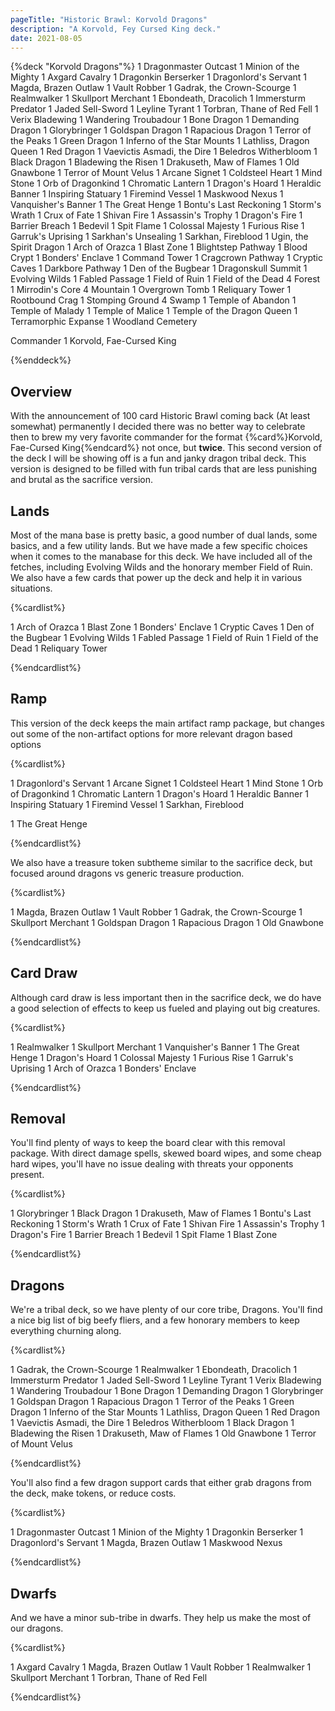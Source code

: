 ```yaml
---
pageTitle: "Historic Brawl: Korvold Dragons"
description: "A Korvold, Fey Cursed King deck."
date: 2021-08-05
---
```


{%deck "Korvold Dragons"%}
1 Dragonmaster Outcast
1 Minion of the Mighty
1 Axgard Cavalry
1 Dragonkin Berserker
1 Dragonlord's Servant
1 Magda, Brazen Outlaw
1 Vault Robber
1 Gadrak, the Crown-Scourge
1 Realmwalker
1 Skullport Merchant
1 Ebondeath, Dracolich
1 Immersturm Predator
1 Jaded Sell-Sword
1 Leyline Tyrant
1 Torbran, Thane of Red Fell
1 Verix Bladewing
1 Wandering Troubadour
1 Bone Dragon
1 Demanding Dragon
1 Glorybringer
1 Goldspan Dragon
1 Rapacious Dragon
1 Terror of the Peaks
1 Green Dragon
1 Inferno of the Star Mounts
1 Lathliss, Dragon Queen
1 Red Dragon
1 Vaevictis Asmadi, the Dire
1 Beledros Witherbloom
1 Black Dragon
1 Bladewing the Risen
1 Drakuseth, Maw of Flames
1 Old Gnawbone
1 Terror of Mount Velus
1 Arcane Signet
1 Coldsteel Heart
1 Mind Stone
1 Orb of Dragonkind
1 Chromatic Lantern
1 Dragon's Hoard
1 Heraldic Banner
1 Inspiring Statuary
1 Firemind Vessel
1 Maskwood Nexus
1 Vanquisher's Banner
1 The Great Henge
1 Bontu's Last Reckoning
1 Storm's Wrath
1 Crux of Fate
1 Shivan Fire
1 Assassin's Trophy
1 Dragon's Fire
1 Barrier Breach
1 Bedevil
1 Spit Flame
1 Colossal Majesty
1 Furious Rise
1 Garruk's Uprising
1 Sarkhan's Unsealing
1 Sarkhan, Fireblood
1 Ugin, the Spirit Dragon
1 Arch of Orazca
1 Blast Zone
1 Blightstep Pathway
1 Blood Crypt
1 Bonders' Enclave
1 Command Tower
1 Cragcrown Pathway
1 Cryptic Caves
1 Darkbore Pathway
1 Den of the Bugbear
1 Dragonskull Summit
1 Evolving Wilds
1 Fabled Passage
1 Field of Ruin
1 Field of the Dead
4 Forest
1 Mirrodin's Core
4 Mountain
1 Overgrown Tomb
1 Reliquary Tower
1 Rootbound Crag
1 Stomping Ground
4 Swamp
1 Temple of Abandon
1 Temple of Malady
1 Temple of Malice
1 Temple of the Dragon Queen
1 Terramorphic Expanse
1 Woodland Cemetery

Commander
1 Korvold, Fae-Cursed King

{%enddeck%}

## Overview

With the announcement of 100 card Historic Brawl coming back (At least somewhat) permanently I decided there was no better way to celebrate then to brew my very favorite commander for the format {%card%}Korvold, Fae-Cursed King{%endcard%} not once, but **twice**. This second version of the deck I will be showing off is a fun and janky dragon tribal deck. This version is designed to be filled with fun tribal cards that are less punishing and brutal as the sacrifice version. 

## Lands

Most of the mana base is pretty basic, a good number of dual lands, some basics, and a few utility lands. But we have made a few specific choices when it comes to the manabase for this deck. We have included all of the fetches, including Evolving Wilds and the honorary member Field of Ruin. We also have a few cards that power up the deck and help it in various situations.

{%cardlist%}

1 Arch of Orazca
1 Blast Zone
1 Bonders' Enclave
1 Cryptic Caves
1 Den of the Bugbear
1 Evolving Wilds
1 Fabled Passage
1 Field of Ruin
1 Field of the Dead
1 Reliquary Tower

{%endcardlist%}

## Ramp

This version of the deck keeps the main artifact ramp package, but changes out some of the non-artifact options for more relevant dragon based options 

{%cardlist%}

1 Dragonlord's Servant
1 Arcane Signet
1 Coldsteel Heart
1 Mind Stone
1 Orb of Dragonkind
1 Chromatic Lantern
1 Dragon's Hoard
1 Heraldic Banner
1 Inspiring Statuary
1 Firemind Vessel
1 Sarkhan, Fireblood

1 The Great Henge

{%endcardlist%}

We also have a treasure token subtheme similar to the sacrifice deck, but focused around dragons vs generic treasure production. 

{%cardlist%}

1 Magda, Brazen Outlaw
1 Vault Robber
1 Gadrak, the Crown-Scourge
1 Skullport Merchant
1 Goldspan Dragon
1 Rapacious Dragon
1 Old Gnawbone

{%endcardlist%}

## Card Draw

Although card draw is less important then in the sacrifice deck, we do have a good selection of effects to keep us fueled and playing out big creatures. 

{%cardlist%}

1 Realmwalker
1 Skullport Merchant
1 Vanquisher's Banner
1 The Great Henge
1 Dragon's Hoard
1 Colossal Majesty
1 Furious Rise
1 Garruk's Uprising
1 Arch of Orazca
1 Bonders' Enclave

{%endcardlist%}

## Removal

You'll find plenty of ways to keep the board clear with this removal package. With direct damage spells, skewed board wipes, and some cheap hard wipes, you'll have no issue dealing with threats your opponents present. 

{%cardlist%}

1 Glorybringer
1 Black Dragon
1 Drakuseth, Maw of Flames
1 Bontu's Last Reckoning
1 Storm's Wrath
1 Crux of Fate
1 Shivan Fire
1 Assassin's Trophy
1 Dragon's Fire
1 Barrier Breach
1 Bedevil
1 Spit Flame
1 Blast Zone

{%endcardlist%}

## Dragons

We're a tribal deck, so we have plenty of our core tribe, Dragons. You'll find a nice big list of big beefy fliers, and a few honorary members to keep everything churning along. 

{%cardlist%}

1 Gadrak, the Crown-Scourge
1 Realmwalker
1 Ebondeath, Dracolich
1 Immersturm Predator
1 Jaded Sell-Sword
1 Leyline Tyrant
1 Verix Bladewing
1 Wandering Troubadour
1 Bone Dragon
1 Demanding Dragon
1 Glorybringer
1 Goldspan Dragon
1 Rapacious Dragon
1 Terror of the Peaks
1 Green Dragon
1 Inferno of the Star Mounts
1 Lathliss, Dragon Queen
1 Red Dragon
1 Vaevictis Asmadi, the Dire
1 Beledros Witherbloom
1 Black Dragon
1 Bladewing the Risen
1 Drakuseth, Maw of Flames
1 Old Gnawbone
1 Terror of Mount Velus

{%endcardlist%}

You'll also find a few dragon support cards that either grab dragons from the deck, make tokens, or reduce costs. 

{%cardlist%}

1 Dragonmaster Outcast
1 Minion of the Mighty
1 Dragonkin Berserker
1 Dragonlord's Servant
1 Magda, Brazen Outlaw
1 Maskwood Nexus

{%endcardlist%}

## Dwarfs

And we have a minor sub-tribe in dwarfs. They help us make the most of our dragons. 

{%cardlist%}

1 Axgard Cavalry
1 Magda, Brazen Outlaw
1 Vault Robber
1 Realmwalker
1 Skullport Merchant
1 Torbran, Thane of Red Fell

{%endcardlist%}